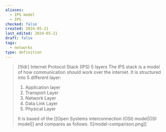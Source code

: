 ```yaml
---
aliases:
  - IPS model
  - IPS
checked: false
created: 2024-05-21
last_edited: 2024-05-21
draft: false
tags:
  - networks
type: definition
---
```

>[!tldr] Internet Protocol Stack (IPS) 5 layers
>The IPS stack is a model of how communication should work over the internet. It is structured into 5 different layer:
>1. Application layer
>2. Transport Layer
>3. Network Layer
>4. Data Link Layer
>5. Physical Layer
>
>It is based of the [[Open Systems interconnection (OSI) model|OSI model]] and compares as follows.
>![[model-comparison.png]]

